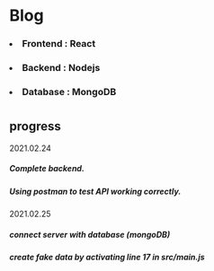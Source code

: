# Blog

### <li>Frontend : React
### <li>Backend : Nodejs
### <li>Database : MongoDB
#
## progress
2021.02.24
##### Complete backend.
##### Using postman to test API working correctly.
2021.02.25
##### connect server with database (mongoDB)
##### create fake data by activating line 17 in src/main.js